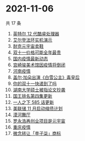 # 2021-11-06

共 17 条

<!-- BEGIN ZHIHUSEARCH -->
<!-- 最后更新时间 Sat Nov 06 2021 04:11:48 GMT+0800 (China Standard Time) -->
1. [英特尔 12 代酷睿处理器](https://www.zhihu.com/search?q=12代酷睿)
1. [艾尔登法环实机演示](https://www.zhihu.com/search?q=艾尔登法环)
1. [耐克元宇宙卖鞋](https://www.zhihu.com/search?q=元宇宙)
1. [双十一价格可能全年最贵](https://www.zhihu.com/search?q=双十一价格)
1. [国内疫情最新动态](https://www.zhihu.com/search?q=疫情)
1. [宫崎骏美术馆因疫情将倒闭](https://www.zhihu.com/search?q=宫崎骏美术馆)
1. [河南疫情](https://www.zhihu.com/search?q=河南疫情)
1. [盖尔·加朵出演《白雪公主》毒皇后](https://www.zhihu.com/search?q=白雪公主)
1. [你的双十一快递到了吗](https://www.zhihu.com/search?q=双十一快递)
1. [湖南大学硕士被指论文抄袭](https://www.zhihu.com/search?q=论文抄袭)
1. [国王排名第四集更新](https://www.zhihu.com/search?q=国王排名)
1. [一人之下 585 话更新](https://www.zhihu.com/search?q=一人之下)
1. [美联储 11 月启动缩债计划](https://www.zhihu.com/search?q=美联储)
1. [漠河舞厅](https://www.zhihu.com/search?q=漠河舞厅)
1. [罗永浩再创业项目是元宇宙](https://www.zhihu.com/search?q=罗永浩)
1. [重庆疫情](https://www.zhihu.com/search?q=重庆疫情)
1. [微念转让「李子柒」商标](https://www.zhihu.com/search?q=李子柒)
<!-- END ZHIHUSEARCH -->
